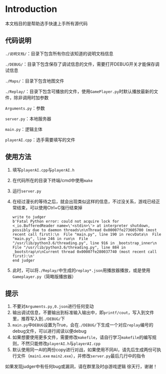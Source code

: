 # Introduction 

本文档目的是帮助选手快速上手所有源代码

## 代码说明

`./说明文档/`：目录下包含所有你应该知道的说明文档信息

`./DEBUG/`：目录下包含保存了调试信息的文件，需要打开DEBUG开关才能保存调试信息

`./Maps/`：目录下包含地图文件

`./Replay/`：目录下包含可播放的文件，使用`GamePlayer.py`时默认播放最新的文件，除非调用时加参数

`Arguments.py`：参数

`server.py`：本地服务器

`main.py`：逻辑主体

`playerAI.cpp`：选手需要填写的文件

## 使用方法

1. 填写`playerAI.cpp`与`playerAI.h`

2. 在代码所在的目录下终端/cmd中使用`make`

3. 运行`server.py`

4. 在经过漫长的等待之后，就会出现类似这样的信息，不过没关系，游戏已经正常结束，可以使用Ctrl+C强行结束掉

	```
	write to judger
	b'Fatal Python error: could not acquire lock for <_io.BufferedReader name=\'<stdin>\'> at interpreter shutdown, possibly due to daemon threads\n\nThread 0x00007fe273605700 (most recent call first):\n  File "main.py", line 190 in recvData\n  File "main.py", line 246 in run\n  File "/usr/lib/python3.6/threading.py", line 916 in _bootstrap_inner\n  File "/usr/lib/python3.6/threading.py", line 884 in _bootstrap\n\nCurrent thread 0x00007fe280037740 (most recent call first):\n'
	end judger
	```

5. 此时，可以将`./Replay/`中生成的`replay*.json`用播放器播放，或是使用`Gameplayer.py`（简略版播放器）

## 提示

1. 不要对`Arguments.py,0.json`进行任何变动
2. 输出调试信息，不要输出到标准输入输出中，即`printf/cout`，写入到文件里，推荐写入到`./DEBUG/`下
3. `main.py`中`DEBUG`设置为True，会在`./DEBUG/`下生成一个对应`replay`编号的debug文件，可以进行阅读以便debug
4. 如果想要使用更多文件，需要修改`makefile`，请自行学习`makefile`的编写规则，不然只能修改`playerAI.h`与`playerAI.cpp`
5. 默认使用同一AI的两份copy进行对战，如果使用不同AI，请先后生成两份可执行文件（`main1.exe` `main2.exe`），并修改`server.py`最后几行中的指令

如果发现judger中有任何bug或漏洞，请在群里及时@游戏逻辑 徐天行，谢谢！

